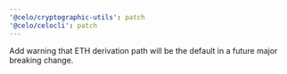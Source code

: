 ```yaml
---
'@celo/cryptographic-utils': patch
'@celo/celocli': patch
---
```


Add warning that ETH derivation path will be the default in a future major breaking change.
